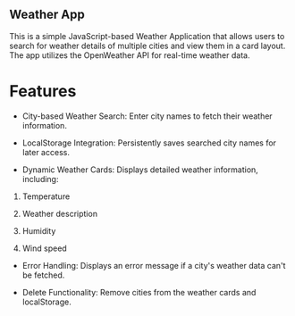 ## Weather App

This is a simple JavaScript-based Weather Application that allows users to search for weather details of multiple cities and view them in a card layout. The app utilizes the OpenWeather API for real-time weather data.

# Features

- City-based Weather Search: Enter city names to fetch their weather information.

- LocalStorage Integration: Persistently saves searched city names for later access.

- Dynamic Weather Cards: Displays detailed weather information, including:

1. Temperature

2. Weather description

3. Humidity

4. Wind speed

- Error Handling: Displays an error message if a city's weather data can't be fetched.

- Delete Functionality: Remove cities from the weather cards and localStorage.
